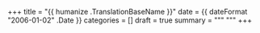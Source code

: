 +++
title = "{{ humanize .TranslationBaseName }}"
date = {{ dateFormat "2006-01-02" .Date }}
categories = []
draft = true
summary = """
"""
+++


